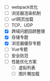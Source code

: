 - [ ] webpack优化
- [ ] 浏览器渲染机制
- [ ] url网页加载
- [ ] TCP、UDP
- [x] 跨域问题回顾整理
- [x] 存储专题
- [x] 浏览器缓存专题
- [ ] Vue专题
- [ ] 安全防范
- [ ] 性能优化方案
	- [ ] 虚拟列表
	- [ ] 图片懒加载